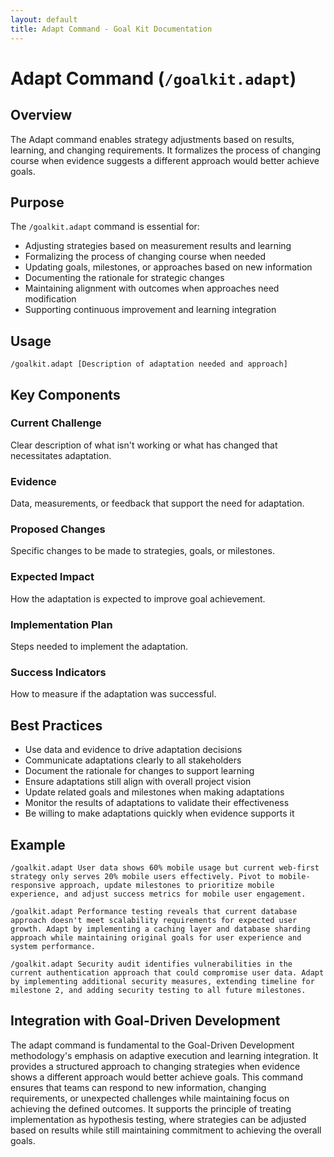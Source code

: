 ```yaml
---
layout: default
title: Adapt Command - Goal Kit Documentation
---
```


# Adapt Command (`/goalkit.adapt`)

## Overview

The Adapt command enables strategy adjustments based on results, learning, and changing requirements. It formalizes the process of changing course when evidence suggests a different approach would better achieve goals.

## Purpose

The `/goalkit.adapt` command is essential for:

- Adjusting strategies based on measurement results and learning
- Formalizing the process of changing course when needed
- Updating goals, milestones, or approaches based on new information
- Documenting the rationale for strategic changes
- Maintaining alignment with outcomes when approaches need modification
- Supporting continuous improvement and learning integration

## Usage

```
/goalkit.adapt [Description of adaptation needed and approach]
```

## Key Components

### Current Challenge
Clear description of what isn't working or what has changed that necessitates adaptation.

### Evidence
Data, measurements, or feedback that support the need for adaptation.

### Proposed Changes
Specific changes to be made to strategies, goals, or milestones.

### Expected Impact
How the adaptation is expected to improve goal achievement.

### Implementation Plan
Steps needed to implement the adaptation.

### Success Indicators
How to measure if the adaptation was successful.

## Best Practices

- Use data and evidence to drive adaptation decisions
- Communicate adaptations clearly to all stakeholders
- Document the rationale for changes to support learning
- Ensure adaptations still align with overall project vision
- Update related goals and milestones when making adaptations
- Monitor the results of adaptations to validate their effectiveness
- Be willing to make adaptations quickly when evidence supports it

## Example

```
/goalkit.adapt User data shows 60% mobile usage but current web-first strategy only serves 20% mobile users effectively. Pivot to mobile-responsive approach, update milestones to prioritize mobile experience, and adjust success metrics for mobile user engagement.

/goalkit.adapt Performance testing reveals that current database approach doesn't meet scalability requirements for expected user growth. Adapt by implementing a caching layer and database sharding approach while maintaining original goals for user experience and system performance.

/goalkit.adapt Security audit identifies vulnerabilities in the current authentication approach that could compromise user data. Adapt by implementing additional security measures, extending timeline for milestone 2, and adding security testing to all future milestones.
```

## Integration with Goal-Driven Development

The adapt command is fundamental to the Goal-Driven Development methodology's emphasis on adaptive execution and learning integration. It provides a structured approach to changing strategies when evidence shows a different approach would better achieve goals. This command ensures that teams can respond to new information, changing requirements, or unexpected challenges while maintaining focus on achieving the defined outcomes. It supports the principle of treating implementation as hypothesis testing, where strategies can be adjusted based on results while still maintaining commitment to achieving the overall goals.